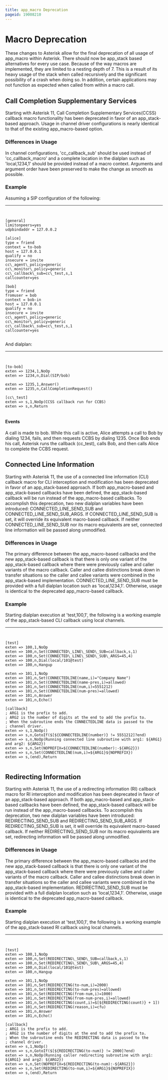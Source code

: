 ```yaml
---
title: app_macro Deprecation
pageid: 19008210
---
```


Macro Deprecation
=================


These changes to Asterisk allow for the final deprecation of all usage of app\_macro within Asterisk. There should now be app\_stack based alternatives for every use case. Because of the way macros are implemented, they are limited to a nesting depth of 7. This is a result of its heavy usage of the stack when called recursively and the significant possibility of a crash when doing so. In addition, certain applications may not function as expected when called from within a macro call.


Call Completion Supplementary Services
--------------------------------------


Starting with Asterisk 11, Call Completion Supplementary Services(CCSS) callback macro functionality has been deprecated in favor of an app\_stack-based approach. Usage in channel driver configurations is nearly identical to that of the existing app\_macro-based option.


### Differences in Usage


In channel configurations, 'cc\_callback\_sub' should be used instead of 'cc\_callback\_macro' and a complete location in the dialplan such as 'local,1234,1' should be provided instead of a macro context. Arguments and argument order have been preserved to make the change as smooth as possible.


### Example


Assuming a SIP configuration of the following:




---

  
  


```


[general]
limitonpeers=yes
udpbindaddr = 127.0.0.2

[alice]
type = friend
context = to-bob
host = 127.0.0.1
qualify = no
insecure = invite
cc\_agent\_policy=generic
cc\_monitor\_policy=generic
cc\_callback\_sub=cc\_test,s,1
callcounter=yes

[bob]
type = friend
fromuser = bob
context = bob-in
host = 127.0.0.1
qualify = no
insecure = invite
cc\_agent\_policy=generic
cc\_monitor\_policy=generic
cc\_callback\_sub=cc\_test,s,1
callcounter=yes


```


And dialplan:




---

  
  


```


[to-bob]
exten => 1234,1,NoOp
exten => 1234,n,Dial(SIP/bob)

exten => 1235,1,Answer()
exten => 1235,n,CallCompletionRequest()

[cc\_test]
exten => s,1,NoOp(CCSS callback run for CCBS)
exten => s,n,Return


```


#### Events


A call is made to bob. While this call is active, Alice attempts a call to Bob by dialing 1234, fails, and then requests CCBS by dialing 1235. Once Bob ends his call, Asterisk runs the callback (cc\_test), calls Bob, and then calls Alice to complete the CCBS request.


Connected Line Information
--------------------------


Starting with Asterisk 11, the use of a connected line information (CLI) callback macro for CLI interception and modification has been deprecated in favor of an app\_stack-based approach. If both app\_macro-based and app\_stack-based callbacks have been defined, the app\_stack-based callback will be run instead of the app\_macro-based callbacks. To accomplish this deprecation, two new dialplan variables have been introduced: CONNECTED\_LINE\_SEND\_SUB and CONNECTED\_LINE\_SEND\_SUB\_ARGS. If CONNECTED\_LINE\_SEND\_SUB is set, it will override its equivalent macro-based callback. If neither CONNECTED\_LINE\_SEND\_SUB nor its macro equivalents are set, connected line information will be passed along unmodified.


### Differences in Usage


The primary difference between the app\_macro-based callbacks and the new app\_stack-based callback is that there is only one variant of the app\_stack-based callback where there were previously callee and caller variants of the macro callback. Caller and callee distinctions break down in transfer situations so the caller and callee variants were combined in the app\_stack-based implementation. CONNECTED\_LINE\_SEND\_SUB must be provided with a full dialplan location such as 'local,1234,1'. Otherwise, usage is identical to the deprecated app\_macro-based callback.


### Example


Starting dialplan execution at 'test,100,1', the following is a working example of the app\_stack-based CLI callback using local channels.




---

  
  


```


[test]
exten => 100,1,NoOp
exten => 100,n,Set(CONNECTED\_LINE\_SEND\_SUB=callback,s,1)
exten => 100,n,Set(CONNECTED\_LINE\_SEND\_SUB\_ARGS=45,4)
exten => 100,n,Dial(local/101@test)
exten => 100,n,Hangup

exten => 101,1,NoOp
exten => 101,n,Set(CONNECTEDLINE(name,i)="Company Name")
exten => 101,n,Set(CONNECTEDLINE(name-pres,i)=allowed)
exten => 101,n,Set(CONNECTEDLINE(num,i)=5551212)
exten => 101,n,Set(CONNECTEDLINE(num-pres)=allowed)
exten => 101,n,Answer
exten => 101,n,Echo()

[callback]
; ARG1 is the prefix to add.
; ARG2 is the number of digits at the end to add the prefix to.
; When the subroutine ends the CONNECTEDLINE data is passed to the
; channel driver.
exten => s,1,NoOp()
exten => s,n,GotoIf($[${CONNECTEDLINE(number)} != 5551212]?end)
exten => s,n,NoOp(Running connected line subroutine with arg1: ${ARG1} and arg2: ${ARG2})
exten => s,n,Set(NOPREFIX=${CONNECTEDLINE(number):-${ARG2}})
exten => s,n,Set(CONNECTEDLINE(num,i)=${ARG1}${NOPREFIX})
exten => s,(end),Return


```


Redirecting Information
-----------------------


Starting with Asterisk 11, the use of a redirecting information (RI) callback macro for RI interception and modification has been deprecated in favor of an app\_stack-based approach. If both app\_macro-based and app\_stack-based callbacks have been defined, the app\_stack-based callback will be run instead of the app\_macro-based callbacks. To accomplish this deprecation, two new dialplan variables have been introduced: REDIRECTING\_SEND\_SUB and REDIRECTING\_SEND\_SUB\_ARGS. If REDIRECTING\_SEND\_SUB is set, it will override its equivalent macro-based callback. If neither REDIRECTING\_SEND\_SUB nor its macro equivalents are set, redirecting information will be passed along unmodified.


### Differences in Usage


The primary difference between the app\_macro-based callbacks and the new app\_stack-based callback is that there is only one variant of the app\_stack-based callback where there were previously callee and caller variants of the macro callback. Caller and callee distinctions break down in transfer situations so the caller and callee variants were combined in the app\_stack-based implementation. REDIRECTING\_SEND\_SUB must be provided with a full dialplan location such as 'local,1234,1'. Otherwise, usage is identical to the deprecated app\_macro-based callback.


### Example


Starting dialplan execution at 'test,100,1', the following is a working example of the app\_stack-based RI callback using local channels.




---

  
  


```


[test]
exten => 100,1,NoOp
exten => 100,n,Set(REDIRECTING\_SEND\_SUB=callback,s,1)
exten => 100,n,Set(REDIRECTING\_SEND\_SUB\_ARGS=45,4)
exten => 100,n,Dial(local/101@test)
exten => 100,n,Hangup

exten => 101,1,NoOp
exten => 101,n,Set(REDIRECTING(to-num,i)=2000)
exten => 101,n,Set(REDIRECTING(to-num-pres)=allowed)
exten => 101,n,Set(REDIRECTING(from-num,i)=1000)
exten => 101,n,Set(REDIRECTING(from-num-pres,i)=allowed)
exten => 101,n,Set(REDIRECTING(count,i)=$[${REDIRECTING(count)} + 1])
exten => 101,n,Set(REDIRECTING(reason,i)=cfu)
exten => 101,n,Answer
exten => 101,n,Echo()

[callback]
; ARG1 is the prefix to add.
; ARG2 is the number of digits at the end to add the prefix to.
; When the subroutine ends the REDIRECTING data is passed to the
; channel driver.
exten => s,1,NoOp()
exten => s,n,GotoIf($[${REDIRECTING(to-num)} != 2000]?end)
exten => s,n,NoOp(Running caller redirecting subroutine with arg1: ${ARG1} and arg2: ${ARG2})
exten => s,n,Set(NOPREFIX=${REDIRECTING(to-num):-${ARG2}})
exten => s,n,Set(REDIRECTING(to-num,i)=${ARG1}${NOPREFIX})
exten => s,(end),Return


```



